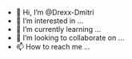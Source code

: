 - 👋 Hi, I’m @Drexx-Dmitri
- 👀 I’m interested in ...
- 🌱 I’m currently learning ...
- 💞️ I’m looking to collaborate on ...
- 📫 How to reach me ...

<!---
Drexx-Dmitri/Drexx-Dmitri is a ✨ special ✨ repository because its `README.md` (this file) appears on your GitHub profile.
You can click the Preview link to take a look at your changes.
--->
